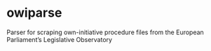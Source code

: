 owiparse
========

Parser for scraping own-initiative procedure files from the European Parliament’s Legislative Observatory

